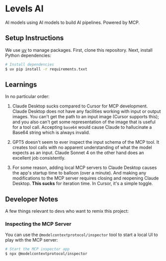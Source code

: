 # Levels AI
AI models using AI models to build AI pipelines. Powered by MCP.

## Setup Instructions
We use [uv](https://docs.astral.sh/uv/getting-started/installation/) to manage packages.
First, clone this repository. Next, install Python dependencies:
```sh
# Install dependencies
$ uv pip install -r requirements.txxt
```

## Learnings
In no particular order:

1. Claude Desktop sucks compared to Cursor for MCP development. Claude Desktop does not have any 
facilities working with input or output images. You can't get the path to an input image (Cursor supports this); and you also can't get some representation of the image that is useful for a tool call. Accepting `base64` would cause Claude to hallucinate a Base64 string which is always invalid.

2. GPT5 doesn't seem to ever inspect the input schema of the MCP tool. It creates tool calls with no 
apparent understanding of what the model expects as an input. Claude Sonnet 4 on the other hand does an 
excellent job consistently.

3. For some reason, adding local MCP servers to Claude Desktop causes the app's startup time to balloon 
(over a minute). And making any modifications to the MCP server requires closing and reopening Claude Desktop.
**This sucks** for iteration time. In Cursor, it's a simple toggle.

## Developer Notes
A few things relevant to devs who want to remix this project:

### Inspecting the MCP Server
You can use the `@modelcontextprotocol/inspector` tool to start a local UI to play with the MCP server:
```sh
# Start the MCP inspector app
$ npx @modelcontextprotocol/inspector
```